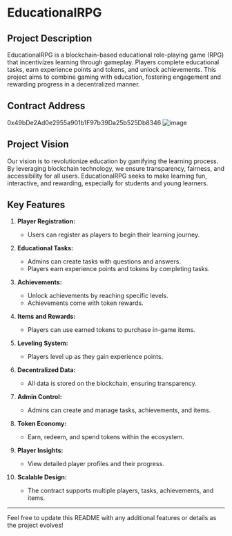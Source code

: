 # EducationalRPG

## Project Description
EducationalRPG is a blockchain-based educational role-playing game (RPG) that incentivizes learning through gameplay. Players complete educational tasks, earn experience points and tokens, and unlock achievements. This project aims to combine gaming with education, fostering engagement and rewarding progress in a decentralized manner.

## Contract Address
0x49bDe2Ad0e2955a901b1F97b39Da25b525Db8346
![image](https://github.com/user-attachments/assets/1717de30-2dc2-4991-b50c-b3e76cfd77fa)


## Project Vision
Our vision is to revolutionize education by gamifying the learning process. By leveraging blockchain technology, we ensure transparency, fairness, and accessibility for all users. EducationalRPG seeks to make learning fun, interactive, and rewarding, especially for students and young learners.

## Key Features

1. **Player Registration:**
   - Users can register as players to begin their learning journey.

2. **Educational Tasks:**
   - Admins can create tasks with questions and answers.
   - Players earn experience points and tokens by completing tasks.

3. **Achievements:**
   - Unlock achievements by reaching specific levels.
   - Achievements come with token rewards.

4. **Items and Rewards:**
   - Players can use earned tokens to purchase in-game items.

5. **Leveling System:**
   - Players level up as they gain experience points.

6. **Decentralized Data:**
   - All data is stored on the blockchain, ensuring transparency.

7. **Admin Control:**
   - Admins can create and manage tasks, achievements, and items.

8. **Token Economy:**
   - Earn, redeem, and spend tokens within the ecosystem.

9. **Player Insights:**
   - View detailed player profiles and their progress.

10. **Scalable Design:**
    - The contract supports multiple players, tasks, achievements, and items.

---

Feel free to update this README with any additional features or details as the project evolves!
